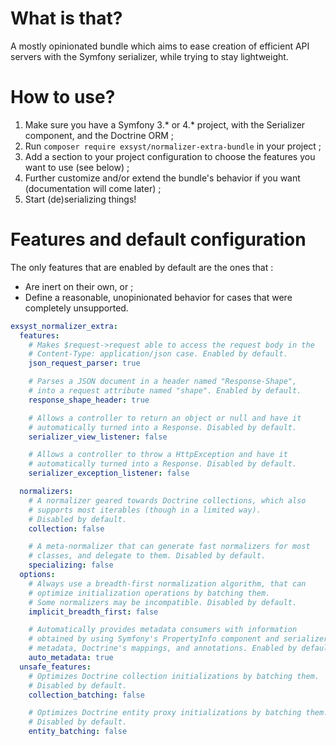 # What is that?
A mostly opinionated bundle which aims to ease creation of efficient API servers with the Symfony serializer, while trying to stay lightweight.

# How to use?
1. Make sure you have a Symfony 3.* or 4.* project, with the Serializer component, and the Doctrine ORM ;
2. Run `composer require exsyst/normalizer-extra-bundle` in your project ;
3. Add a section to your project configuration to choose the features you want to use (see below) ;
4. Further customize and/or extend the bundle's behavior if you want (documentation will come later) ;
5. Start (de)serializing things!

# Features and default configuration
The only features that are enabled by default are the ones that :
- Are inert on their own, or ;
- Define a reasonable, unopinionated behavior for cases that were completely unsupported.
```yaml
exsyst_normalizer_extra:
  features:
    # Makes $request->request able to access the request body in the
    # Content-Type: application/json case. Enabled by default.
    json_request_parser: true

    # Parses a JSON document in a header named "Response-Shape",
    # into a request attribute named "shape". Enabled by default.
    response_shape_header: true

    # Allows a controller to return an object or null and have it
    # automatically turned into a Response. Disabled by default.
    serializer_view_listener: false

    # Allows a controller to throw a HttpException and have it
    # automatically turned into a Response. Disabled by default.
    serializer_exception_listener: false

  normalizers:
    # A normalizer geared towards Doctrine collections, which also
    # supports most iterables (though in a limited way).
    # Disabled by default.
    collection: false

    # A meta-normalizer that can generate fast normalizers for most
    # classes, and delegate to them. Disabled by default.
    specializing: false
  options:
    # Always use a breadth-first normalization algorithm, that can
    # optimize initialization operations by batching them.
    # Some normalizers may be incompatible. Disabled by default.
    implicit_breadth_first: false

    # Automatically provides metadata consumers with information
    # obtained by using Symfony's PropertyInfo component and serializer
    # metadata, Doctrine's mappings, and annotations. Enabled by default.
    auto_metadata: true
  unsafe_features:
    # Optimizes Doctrine collection initializations by batching them.
    # Disabled by default.
    collection_batching: false

    # Optimizes Doctrine entity proxy initializations by batching them.
    # Disabled by default.
    entity_batching: false
```